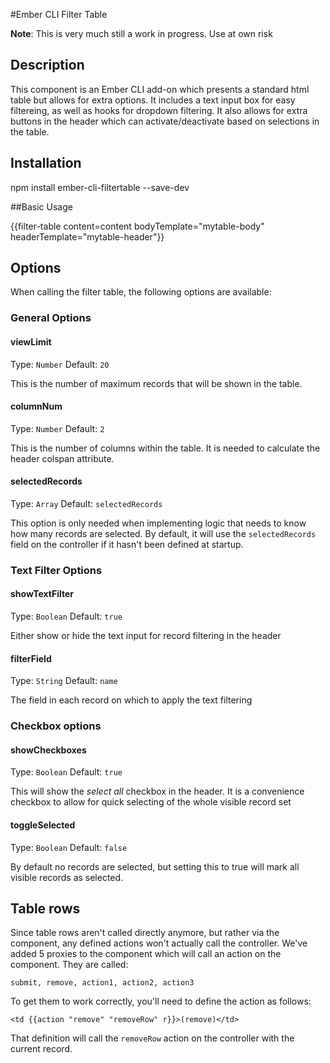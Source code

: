 #Ember CLI Filter Table

__Note__: This is very much still a work in progress. Use at own risk

## Description
This component is an Ember CLI add-on which presents a standard html table but allows for extra options. It includes a text input box for easy filtereing, as well as hooks for dropdown filtering. It also allows for extra buttons in the header which can activate/deactivate based on selections in the table.

## Installation
npm install ember-cli-filtertable --save-dev

##Basic Usage

  {{filter-table content=content bodyTemplate="mytable-body" headerTemplate="mytable-header"}}

## Options
When calling the filter table, the following options are available:

### General Options

#### viewLimit
Type: `Number`
Default: `20`

This is the number of maximum records that will be shown in the table.

#### columnNum
Type: `Number`
Default: `2`

This is the number of columns within the table. It is needed to calculate the
header colspan attribute.

#### selectedRecords
Type: `Array`
Default: `selectedRecords`

This option is only needed when implementing logic that needs to know how many
records are selected. By default, it will use the `selectedRecords` field on
the controller if it hasn't been defined at startup.

### Text Filter Options

#### showTextFilter
Type: `Boolean`
Default: `true`

Either show or hide the text input for record filtering in the header

#### filterField
Type: `String`
Default: `name`

The field in each record on which to apply the text filtering

### Checkbox options

#### showCheckboxes
Type: `Boolean`
Default: `true`

This will show the _select all_ checkbox in the header. It is a convenience checkbox to allow for quick selecting of the whole visible record set

#### toggleSelected
Type: `Boolean`
Default: `false`

By default no records are selected, but setting this to true will mark all visible records as selected.

## Table rows
Since table rows aren't called directly anymore, but rather via the component,
any defined actions won't actually call the controller.  We've added 5 proxies
to the component which will call an action on the component. They are called:

    submit, remove, action1, action2, action3

To get them to work correctly, you'll need to define the action as follows:


    <td {{action "remove" "removeRow" r}}>(remove)</td>

That definition will call the `removeRow` action on the controller with the
current record.
